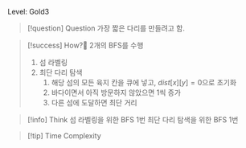 Level: Gold3

> [!question] Question
> 가장 짧은 다리를 만들려고 함.

> [!success] How?
> 2개의 BFS를 수행
>
> 1. 섬 라벨링
> 2. 최단 다리 탐색
>    1. 해당 섬의 모든 육지 칸을 큐에 넣고, $dist[x][y] = 0$으로 초기화
>    2. 바다이면서 아직 방문하지 않았으면 1씩 증가
>    3. 다른 섬에 도달하면 최단 거리

> [!info] Think
> 섬 라벨링을 위한 BFS 1번
> 최단 다리 탐색을 위한 BFS 1번

> [!tip] Time Complexity
